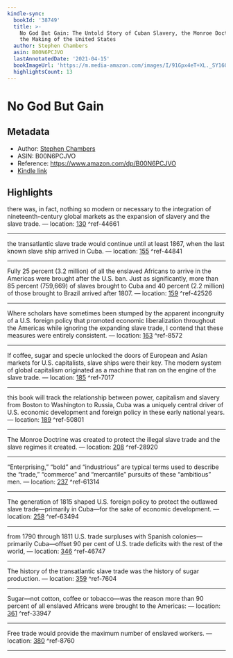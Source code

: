 ```yaml
---
kindle-sync:
  bookId: '38749'
  title: >-
    No God But Gain: The Untold Story of Cuban Slavery, the Monroe Doctrine, and
    the Making of the United States
  author: Stephen Chambers
  asin: B00N6PCJVO
  lastAnnotatedDate: '2021-04-15'
  bookImageUrl: 'https://m.media-amazon.com/images/I/91Gpx4eT+XL._SY160.jpg'
  highlightsCount: 13
---
```

# No God But Gain
## Metadata
* Author: [Stephen Chambers](https://www.amazon.com/Stephen-Chambers/e/B001HOGK16/ref=dp_byline_cont_ebooks_1)
* ASIN: B00N6PCJVO
* Reference: https://www.amazon.com/dp/B00N6PCJVO
* [Kindle link](kindle://book?action=open&asin=B00N6PCJVO)

## Highlights
there was, in fact, nothing so modern or necessary to the integration of nineteenth-century global markets as the expansion of slavery and the slave trade. — location: [130](kindle://book?action=open&asin=B00N6PCJVO&location=130) ^ref-44661

---
the transatlantic slave trade would continue until at least 1867, when the last known slave ship arrived in Cuba. — location: [155](kindle://book?action=open&asin=B00N6PCJVO&location=155) ^ref-44841

---
Fully 25 percent (3.2 million) of all the enslaved Africans to arrive in the Americas were brought after the U.S. ban. Just as significantly, more than 85 percent (759,669) of slaves brought to Cuba and 40 percent (2.2 million) of those brought to Brazil arrived after 1807. — location: [159](kindle://book?action=open&asin=B00N6PCJVO&location=159) ^ref-42526

---
Where scholars have sometimes been stumped by the apparent incongruity of a U.S. foreign policy that promoted economic liberalization throughout the Americas while ignoring the expanding slave trade, I contend that these measures were entirely consistent. — location: [163](kindle://book?action=open&asin=B00N6PCJVO&location=163) ^ref-8572

---
If coffee, sugar and specie unlocked the doors of European and Asian markets for U.S. capitalists, slave ships were their key. The modern system of global capitalism originated as a machine that ran on the engine of the slave trade. — location: [185](kindle://book?action=open&asin=B00N6PCJVO&location=185) ^ref-7017

---
this book will track the relationship between power, capitalism and slavery from Boston to Washington to Russia, Cuba was a uniquely central driver of U.S. economic development and foreign policy in these early national years. — location: [189](kindle://book?action=open&asin=B00N6PCJVO&location=189) ^ref-50801

---
The Monroe Doctrine was created to protect the illegal slave trade and the slave regimes it created. — location: [208](kindle://book?action=open&asin=B00N6PCJVO&location=208) ^ref-28920

---
“Enterprising,” “bold” and “industrious” are typical terms used to describe the “trade,” “commerce” and “mercantile” pursuits of these “ambitious” men. — location: [237](kindle://book?action=open&asin=B00N6PCJVO&location=237) ^ref-61314

---
The generation of 1815 shaped U.S. foreign policy to protect the outlawed slave trade—primarily in Cuba—for the sake of economic development. — location: [258](kindle://book?action=open&asin=B00N6PCJVO&location=258) ^ref-63494

---
from 1790 through 1811 U.S. trade surpluses with Spanish colonies—primarily Cuba—offset 90 per cent of U.S. trade deficits with the rest of the world, — location: [346](kindle://book?action=open&asin=B00N6PCJVO&location=346) ^ref-46747

---
The history of the transatlantic slave trade was the history of sugar production. — location: [359](kindle://book?action=open&asin=B00N6PCJVO&location=359) ^ref-7604

---
Sugar—not cotton, coffee or tobacco—was the reason more than 90 percent of all enslaved Africans were brought to the Americas: — location: [361](kindle://book?action=open&asin=B00N6PCJVO&location=361) ^ref-33947

---
Free trade would provide the maximum number of enslaved workers. — location: [380](kindle://book?action=open&asin=B00N6PCJVO&location=380) ^ref-8760

---
